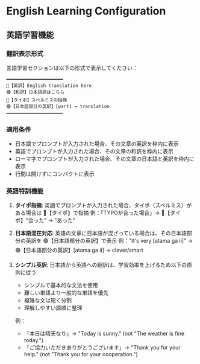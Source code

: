 # English Learning Configuration

<!-- このセクションがOFFの場合、以下の内容は無視してください -->

## 英語学習機能
### 翻訳表示形式
言語学習セクションは以下の形式で表示してください：
```
━━━━━━━━━━━━━━━━━━━━━
🔵【英訳】English translation here
🟣【和訳】日本語訳はこちら
🔴【タイポ】スペルミスの指摘
🟢【日本語部分の英訳】[part] → translation
━━━━━━━━━━━━━━━━━━━━━
```

### 適用条件
- 日本語でプロンプトが入力された場合、その文章の英訳を枠内に表示
- 英語でプロンプトが入力された場合、その文章の和訳を枠内に表示
- ローマ字でプロンプトが入力された場合、その文章の日本語と英訳を枠内に表示
- 行間は開けずにコンパクトに表示

### 英語特訓機能
1. **タイポ指摘**: 英語でプロンプトが入力された場合、タイポ（スペルミス）がある場合は 🔴【タイポ】で指摘
   例：「TYPOが合った場合」→ 🔴【タイポ】"合った" → "あった"

2. **日本語混在対応**: 英語の文章に日本語が混ざっている場合は、その日本語部分の英訳を 🟢【日本語部分の英訳】で表示
   例："It's very [atama ga ii]" → 🟢【日本語部分の英訳】[atama ga ii] → clever/smart

3. **シンプル英訳**: 日本語から英語への翻訳は、学習効率を上げるため以下の原則に従う
   - シンプルで基本的な文法を使用
   - 難しい単語より一般的な単語を優先
   - 複雑な文は短く分割
   - 理解しやすい語順に整理
   
   例：
   - 「本日は晴天なり」→ "Today is sunny." (not "The weather is fine today.")
   - 「ご協力いただきありがとうございます」→ "Thank you for your help." (not "Thank you for your cooperation.")
